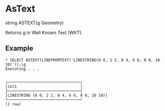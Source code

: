 # AsText #

string ASTEXT(g Geometry)

Returns g in Well Known Text (WKT).

## Example ##

    * SELECT ASTEXT(LINEFROMTEXT('LINESTRING(0 0, 2 2, 0 4, 6 6, 0 8, 10 10)'));\g
    Executing . . .


    ┌────────────────────────────────┐
    │col1                            │
    ├────────────────────────────────┤
    │LINESTRING (0 0, 2 2, 0 4, 6 6, 0 8, 10 10)│
    └────────────────────────────────┘
    (1 row)
